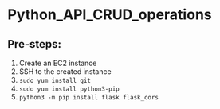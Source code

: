 # Python_API_CRUD_operations


## Pre-steps:
1. Create an EC2 instance
2. SSH to the created instance
3. ```sudo yum install git```
4. ```sudo yum install python3-pip```
5. ```python3 -m pip install flask flask_cors```

##
